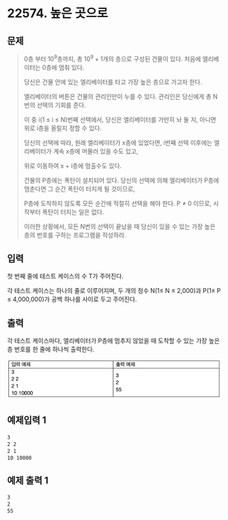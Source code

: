 # 22574. 높은 곳으로
## 문제
> 0층 부터 $10^9$층까지, 총 $10^9 +1$개의 층으로 구성된 건물이 있다. 처음에 엘리베이터는 0층에 멈춰 있다.
> 
> 당신은 건물 안에 있는 엘리베이터를 타고 가장 높은 층으로 가고자 한다.
> 
> 엘리베이터의 버튼은 건물의 관리인만이 누를 수 있다. 관리인은 당신에게 총 N번의 선택의 기회를 준다.
> 
> 이 중 i(1 $\leq$ i $\leq$ N)번째 선택에서, 당신은 엘리베이터를 가만히 놔 둘 지, 아니면 위로 i층을 올릴지 정할 수 있다.
> 
> 당신의 선택에 따라, 원래 엘리베이터가 x층에 있었다면, i번째 선택 이후에는 엘리베이터가 계속 x층에 머물러 있을 수도 있고,
> 
> 위로 이동하여 x + i층에 멈출수도 있다.
> 
> 건물의 P층에는 폭탄이 설치되어 있다. 당신의 선택에 의해 엘리베이터가 P층에 멈춘다면 그 순간 폭탄이 터지게 될 것이므로,
> 
> P층에 도착하지 않도록 모든 순간에 적절히 선택을 해야 한다. P $\neq$ 0 이므로, 시작부터 폭탄이 터지는 일은 없다.
> 
> 이러한 상황에서, 모든 N번의 선택이 끝났을 때 당신이 있을 수 있는 가장 높은 층의 번호를 구하는 프로그램을 작성하라.
## 입력
첫 번째 줄에 테스트 케이스의 수 T가 주어진다.

각 테스트 케이스는 하나의 줄로 이루어지며, 두 개의 정수 N(1$\leq$ N $\leq$ 2,000)과 P(1$\leq$ P $\leq$ 4,000,000)가 공백 하나를 사이로 두고 주어진다.
## 출력
각 테스트 케이스마다, 엘리베이터가 P층에 멈추지 않았을 때 도착할 수 있는 가장 높은 층 번호를 한 줄에 하나씩 출력한다.

![img.png](img.png)


## 예제입력 1
```
3
2 2
2 1
10 10000
```
## 예제 출력 1
```
3
2
55
```